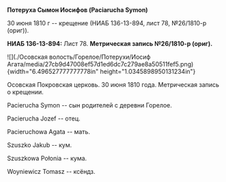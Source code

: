 **Потеруха Сымон Иосифов (Paciarucha Symon)**

30 июня 1810 г -- крещение (НИАБ 136-13-894, лист 78, №26/1810-р
(ориг)).

**НИАБ 136-13-894:** Лист 78. **Метрическая запись №26/1810-р (ориг).**

![](./Осовская волость/Горелое/Потерухи/Иосиф Агата/media/27cb9d47008ef57d1ed6dc7c279ae8a50511fef5.png){width="6.496527777777778in"
height="1.0345898950131234in"}

Осовская Покровская церковь. 30 июня 1810 года. Метрическая запись о
крещении.

Pacierucha Symon -- сын родителей с деревни Горелое.

Pacierucha Jozef -- отец.

Pacieruchowa Agata -- мать.

Szuszko Jakub -- кум.

Szuszkowa Połonia -- кума.

Woyniewicz Tomasz -- ксёндз.
